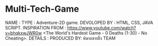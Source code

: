 # Multi-Tech-Game
NAME : 
TYPE : Adventure-2D game.
DEVOLOPED BY : HTML, CSS, JAVA SCRIPT.
INSPIRATION FROM : https://www.youtube.com/watch?v=bhqkxwJWR0w <The World's Hardest Game - 0 Deaths (1-30) - No Cheating>.
DETAILS : 
PRODUCED BY: พิฆาตชายฝั่ง TEAM
